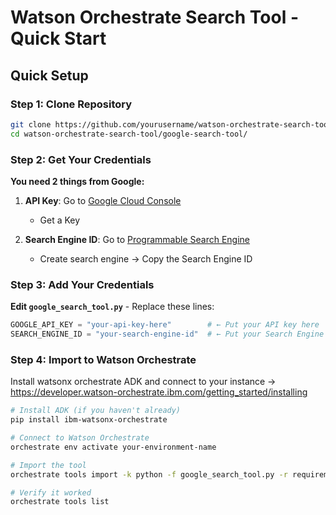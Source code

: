 # Watson Orchestrate Search Tool - Quick Start

##  Quick Setup

### Step 1: Clone Repository
```bash
git clone https://github.com/yourusername/watson-orchestrate-search-tool
cd watson-orchestrate-search-tool/google-search-tool/
```

### Step 2: Get Your Credentials
**You need 2 things from Google:**

1. **API Key**: Go to [Google Cloud Console](https://developers.google.com/custom-search/v1/introduction)
   - Get a Key
   
2. **Search Engine ID**: Go to [Programmable Search Engine](https://programmablesearchengine.google.com)
   - Create search engine → Copy the Search Engine ID

### Step 3: Add Your Credentials
**Edit `google_search_tool.py`** - Replace these lines:
```python
GOOGLE_API_KEY = "your-api-key-here"        # ← Put your API key here
SEARCH_ENGINE_ID = "your-search-engine-id"  # ← Put your Search Engine ID here
```

### Step 4: Import to Watson Orchestrate

Install watsonx orchestrate ADK and connect to your instance -> https://developer.watson-orchestrate.ibm.com/getting_started/installing

```bash
# Install ADK (if you haven't already)
pip install ibm-watsonx-orchestrate

# Connect to Watson Orchestrate
orchestrate env activate your-environment-name

# Import the tool
orchestrate tools import -k python -f google_search_tool.py -r requirements.txt

# Verify it worked
orchestrate tools list
```
